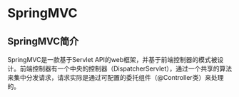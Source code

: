 # SpringMVC
## SpringMVC简介
SpringMVC是一款基于Servlet API的web框架，并基于前端控制器的模式被设计。前端控制器有一个中央的控制器（DispatcherServlet），通过一个共享的算法来集中分发请求，请求实际是通过可配置的委托组件（@Controller类）来处理的。   